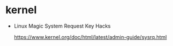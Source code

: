 kernel
======

+ Linux Magic System Request Key Hacks

	https://www.kernel.org/doc/html/latest/admin-guide/sysrq.html